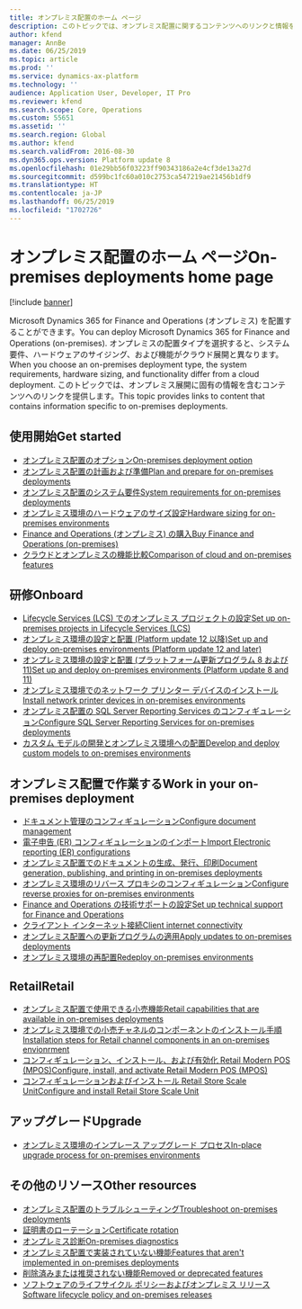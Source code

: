 ```yaml
---
title: オンプレミス配置のホーム ページ
description: このトピックでは、オンプレミス配置に関するコンテンツへのリンクと情報を提供します。
author: kfend
manager: AnnBe
ms.date: 06/25/2019
ms.topic: article
ms.prod: ''
ms.service: dynamics-ax-platform
ms.technology: ''
audience: Application User, Developer, IT Pro
ms.reviewer: kfend
ms.search.scope: Core, Operations
ms.custom: 55651
ms.assetid: ''
ms.search.region: Global
ms.author: kfend
ms.search.validFrom: 2016-08-30
ms.dyn365.ops.version: Platform update 8
ms.openlocfilehash: 01e29bb56f03223ff90343186a2e4cf3de13a27d
ms.sourcegitcommit: d599bc1fc60a010c2753ca547219ae21456b1df9
ms.translationtype: HT
ms.contentlocale: ja-JP
ms.lasthandoff: 06/25/2019
ms.locfileid: "1702726"
---
```

# <a name="on-premises-deployments-home-page"></a><span data-ttu-id="b7ff5-103">オンプレミス配置のホーム ページ</span><span class="sxs-lookup"><span data-stu-id="b7ff5-103">On-premises deployments home page</span></span>

[!include [banner](../includes/banner.md)]

<span data-ttu-id="b7ff5-104">Microsoft Dynamics 365 for Finance and Operations (オンプレミス) を配置することができます。</span><span class="sxs-lookup"><span data-stu-id="b7ff5-104">You can deploy Microsoft Dynamics 365 for Finance and Operations (on-premises).</span></span> <span data-ttu-id="b7ff5-105">オンプレミスの配置タイプを選択すると、システム要件、ハードウェアのサイジング、および機能がクラウド展開と異なります。</span><span class="sxs-lookup"><span data-stu-id="b7ff5-105">When you choose an on-premises deployment type, the system requirements, hardware sizing, and functionality differ from a cloud deployment.</span></span> <span data-ttu-id="b7ff5-106">このトピックでは、オンプレミス展開に固有の情報を含むコンテンツへのリンクを提供します。</span><span class="sxs-lookup"><span data-stu-id="b7ff5-106">This topic provides links to content that contains information specific to on-premises deployments.</span></span>

## <a name="get-started"></a><span data-ttu-id="b7ff5-107">使用開始</span><span class="sxs-lookup"><span data-stu-id="b7ff5-107">Get started</span></span>
- [<span data-ttu-id="b7ff5-108">オンプレミス配置のオプション</span><span class="sxs-lookup"><span data-stu-id="b7ff5-108">On-premises deployment option</span></span>](on-premises-overview.md)
- [<span data-ttu-id="b7ff5-109">オンプレミス配置の計画および準備</span><span class="sxs-lookup"><span data-stu-id="b7ff5-109">Plan and prepare for on-premises deployments</span></span>](plan-onprem-deployment.md)
- [<span data-ttu-id="b7ff5-110">オンプレミス配置のシステム要件</span><span class="sxs-lookup"><span data-stu-id="b7ff5-110">System requirements for on-premises deployments</span></span>](../../fin-and-ops/get-started/system-requirements-on-prem.md)
- [<span data-ttu-id="b7ff5-111">オンプレミス環境のハードウェアのサイズ設定</span><span class="sxs-lookup"><span data-stu-id="b7ff5-111">Hardware sizing for on-premises environments</span></span>](../../fin-and-ops/get-started/hardware-sizing-on-premises-environments.md)
- [<span data-ttu-id="b7ff5-112">Finance and Operations (オンプレミス) の購入</span><span class="sxs-lookup"><span data-stu-id="b7ff5-112">Buy Finance and Operations (on-premises)</span></span>](../../fin-and-ops/get-started/purchase-on-premises.md)
- [<span data-ttu-id="b7ff5-113">クラウドとオンプレミスの機能比較</span><span class="sxs-lookup"><span data-stu-id="b7ff5-113">Comparison of cloud and on-premises features</span></span>](../../fin-and-ops/get-started/cloud-prem-comparison.md)

## <a name="onboard"></a><span data-ttu-id="b7ff5-114">研修</span><span class="sxs-lookup"><span data-stu-id="b7ff5-114">Onboard</span></span>
- [<span data-ttu-id="b7ff5-115">Lifecycle Services (LCS) でのオンプレミス プロジェクトの設定</span><span class="sxs-lookup"><span data-stu-id="b7ff5-115">Set up on-premises projects in Lifecycle Services (LCS)</span></span>](../lifecycle-services/lbd-create-lcs-on-prem-project.md)
- [<span data-ttu-id="b7ff5-116">オンプレミス環境の設定と配置 (Platform update 12 以降)</span><span class="sxs-lookup"><span data-stu-id="b7ff5-116">Set up and deploy on-premises environments (Platform update 12 and later)</span></span>](setup-deploy-on-premises-pu12.md)
- [<span data-ttu-id="b7ff5-117">オンプレミス環境の設定と配置 (プラットフォーム更新プログラム 8 および 11)</span><span class="sxs-lookup"><span data-stu-id="b7ff5-117">Set up and deploy on-premises environments (Platform update 8 and 11)</span></span>](setup-deploy-on-premises-pu8-pu11.md)
- [<span data-ttu-id="b7ff5-118">オンプレミス環境でのネットワーク プリンター デバイスのインストール</span><span class="sxs-lookup"><span data-stu-id="b7ff5-118">Install network printer devices in on-premises environments</span></span>](../analytics/install-network-printer-onprem.md)
- [<span data-ttu-id="b7ff5-119">オンプレミス配置の SQL Server Reporting Services のコンフィギュレーション</span><span class="sxs-lookup"><span data-stu-id="b7ff5-119">Configure SQL Server Reporting Services for on-premises deployments</span></span>](../analytics/configure-ssrs-on-premises.md)
- [<span data-ttu-id="b7ff5-120">カスタム モデルの開発とオンプレミス環境への配置</span><span class="sxs-lookup"><span data-stu-id="b7ff5-120">Develop and deploy custom models to on-premises environments</span></span>](develop-deploy-custom-models-on-premises.md)

## <a name="work-in-your-on-premises-deployment"></a><span data-ttu-id="b7ff5-121">オンプレミス配置で作業する</span><span class="sxs-lookup"><span data-stu-id="b7ff5-121">Work in your on-premises deployment</span></span>
- [<span data-ttu-id="b7ff5-122">ドキュメント管理のコンフィギュレーション</span><span class="sxs-lookup"><span data-stu-id="b7ff5-122">Configure document management</span></span>](../../fin-and-ops/organization-administration/configure-document-management.md)
- [<span data-ttu-id="b7ff5-123">電子申告 (ER) コンフィギュレーションのインポート</span><span class="sxs-lookup"><span data-stu-id="b7ff5-123">Import Electronic reporting (ER) configurations</span></span>](../analytics/electronic-reporting-import-ger-configurations.md)
- [<span data-ttu-id="b7ff5-124">オンプレミス配置でのドキュメントの生成、発行、印刷</span><span class="sxs-lookup"><span data-stu-id="b7ff5-124">Document generation, publishing, and printing in on-premises deployments</span></span>](../analytics/printing-capabilities-on-premises.md)
- [<span data-ttu-id="b7ff5-125">オンプレミス環境のリバース プロキシのコンフィギュレーション</span><span class="sxs-lookup"><span data-stu-id="b7ff5-125">Configure reverse proxies for on-premises environments</span></span>](onprem-reverseproxy.md)
- [<span data-ttu-id="b7ff5-126">Finance and Operations の技術サポートの設定</span><span class="sxs-lookup"><span data-stu-id="b7ff5-126">Set up technical support for Finance and Operations</span></span>](../lifecycle-services/support-experience.md)
- [<span data-ttu-id="b7ff5-127">クライアント インターネット接続</span><span class="sxs-lookup"><span data-stu-id="b7ff5-127">Client internet connectivity</span></span>](../user-interface/client-disconnected.md)
- [<span data-ttu-id="b7ff5-128">オンプレミス配置への更新プログラムの適用</span><span class="sxs-lookup"><span data-stu-id="b7ff5-128">Apply updates to on-premises deployments</span></span>](apply-updates-on-premises.md)
- [<span data-ttu-id="b7ff5-129">オンプレミス環境の再配置</span><span class="sxs-lookup"><span data-stu-id="b7ff5-129">Redeploy on-premises environments</span></span>](redeploy-on-prem.md)

## <a name="retail"></a><span data-ttu-id="b7ff5-130">Retail</span><span class="sxs-lookup"><span data-stu-id="b7ff5-130">Retail</span></span>
- [<span data-ttu-id="b7ff5-131">オンプレミス配置で使用できる小売機能</span><span class="sxs-lookup"><span data-stu-id="b7ff5-131">Retail capabilities that are available in on-premises deployments</span></span>](../../retail/retail-onprem.md)
- [<span data-ttu-id="b7ff5-132">オンプレミス環境での小売チャネルのコンポーネントのインストール手順</span><span class="sxs-lookup"><span data-stu-id="b7ff5-132">Installation steps for Retail channel components in an on-premises envionrment</span></span>](deploy-retail-onprem.md)
- [<span data-ttu-id="b7ff5-133">コンフィギュレーション、インストール、および有効化 Retail Modern POS (MPOS)</span><span class="sxs-lookup"><span data-stu-id="b7ff5-133">Configure, install, and activate Retail Modern POS (MPOS)</span></span>](../../retail/retail-modern-pos-device-activation.md)
- [<span data-ttu-id="b7ff5-134">コンフィギュレーションおよびインストール Retail Store Scale Unit</span><span class="sxs-lookup"><span data-stu-id="b7ff5-134">Configure and install Retail Store Scale Unit</span></span>](../../retail/dev-itpro/retail-store-scale-unit-configuration-installation.md)

## <a name="upgrade"></a><span data-ttu-id="b7ff5-135">アップグレード</span><span class="sxs-lookup"><span data-stu-id="b7ff5-135">Upgrade</span></span>
- [<span data-ttu-id="b7ff5-136">オンプレミス環境のインプレース アップグレード プロセス</span><span class="sxs-lookup"><span data-stu-id="b7ff5-136">In-place upgrade process for on-premises environments</span></span>](../migration-upgrade/on-prem-upgrade.md)

## <a name="other-resources"></a><span data-ttu-id="b7ff5-137">その他のリソース</span><span class="sxs-lookup"><span data-stu-id="b7ff5-137">Other resources</span></span>
- [<span data-ttu-id="b7ff5-138">オンプレミス配置のトラブルシューティング</span><span class="sxs-lookup"><span data-stu-id="b7ff5-138">Troubleshoot on-premises deployments</span></span>](troubleshoot-on-prem.md)
- [<span data-ttu-id="b7ff5-139">証明書のローテーション</span><span class="sxs-lookup"><span data-stu-id="b7ff5-139">Certificate rotation</span></span>](certificate-rotation-on-prem.md)
- [<span data-ttu-id="b7ff5-140">オンプレミス診断</span><span class="sxs-lookup"><span data-stu-id="b7ff5-140">On-premises diagnostics</span></span>](on-premises-diagnostics.md)
- [<span data-ttu-id="b7ff5-141">オンプレミス配置で実装されていない機能</span><span class="sxs-lookup"><span data-stu-id="b7ff5-141">Features that aren't implemented in on-premises deployments</span></span>](../../fin-and-ops/get-started/features-not-implemented-on-prem.md)
- [<span data-ttu-id="b7ff5-142">削除済みまたは推奨されない機能</span><span class="sxs-lookup"><span data-stu-id="b7ff5-142">Removed or deprecated features</span></span>](../migration-upgrade/deprecated-features.md)
- [<span data-ttu-id="b7ff5-143">ソフトウェアのライフサイクル ポリシーおよびオンプレミス リリース</span><span class="sxs-lookup"><span data-stu-id="b7ff5-143">Software lifecycle policy and on-premises releases</span></span>](../migration-upgrade/on-prem-version-update-policy.md)
 
